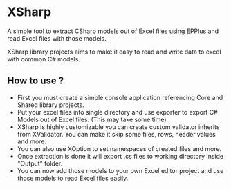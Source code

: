 # XSharp
A simple tool to extract CSharp models out of Excel files using EPPlus and read Excel files with those models.


XSharp library projects aims to make it easy to read and write data to excel with common C# models.

## How to use ?
- First you must create a simple console application referencing Core and Shared library projects.
- Put your excel files into single directory and use exporter to export C# Models out of Excel files. (This may take some time)
- XSharp is highly customizable you can create custom validator inherits from XValidator. You can make it skip some files, rows, header values and more.
- You can also use XOption to set namespaces of created files and more.
- Once extraction is done it will export .cs files to working directory inside "Output" folder.
- You can now add those models to your own Excel editor project and use those models to read Excel files easily.
